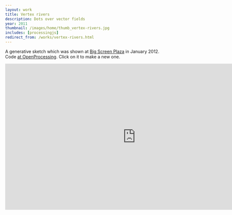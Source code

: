 ```yaml
---
layout: work
title: Vertex rivers
description: Dots over vector fields
year: 2011
thumbnail: /images/home/thumb_vertex-rivers.jpg
includes: [processingjs]
redirect_from: /works/vertex-rivers.html
---
```


A generative sketch which was shown at [Big Screen Plaza](http://www.bigscreenplaza.com/) in January 2012. Code [at OpenProcessing](http://www.openprocessing.org/sketch/65385/). Click on it to make a new one.

<p>
<center>
<canvas data-processing-sources="/js/code/Vertex_Rivers/Vertex_Rivers.pde /js/code/Vertex_Rivers/Streak.pde"></canvas>
</center>
</p>

<p>
<center>
<iframe src="http://player.vimeo.com/video/35858818?portrait=0&amp;color=ff9933" width="840" height="472" frameborder="0" webkitAllowFullScreen mozallowfullscreen allowFullScreen></iframe>
</center>
</p>
